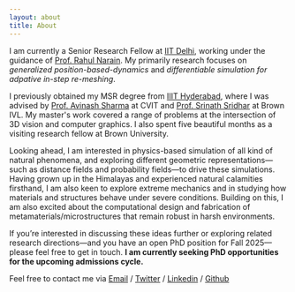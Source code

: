 ```yaml
---
layout: about
title: About
---
```


I am currently a Senior Research Fellow at [IIT Delhi](https://home.iitd.ac.in/), working under the guidance of [Prof. Rahul Narain](https://www.cse.iitd.ac.in/~narain/). 
My primarily research focuses on *generalized position-based-dynamics* and *differentiable simulation for adpative in-step re-meshing*.

I previously obtained my MSR degree from [IIIT Hyderabad](https://www.iiit.ac.in), where I was advised by [Prof. Avinash Sharma](https://3dcomputervision.github.io/about/) at CVIT and [Prof. Srinath Sridhar](https://cs.brown.edu/people/ssrinath/) at Brown IVL. 
My master's work covered a range of problems at the intersection of 3D vision and computer graphics. 
I also spent five beautiful months as a visiting research fellow at Brown University.

Looking ahead, I am interested in physics-based simulation of all kind of natural phenomena, and exploring different geometric representations—such as distance fields and probability fields—to drive these simulations. 
Having grown up in the Himalayas and experienced natural calamities firsthand, I am also keen to explore extreme mechanics and in studying how materials and structures behave under severe conditions. 
Building on this, I am also excited about the computational design and fabrication of metamaterials/microstructures that remain robust in harsh environments.

If you’re interested in discussing these ideas further or exploring related research directions—and you have an open PhD position for Fall 2025—please feel free to get in touch. **I am currently seeking PhD opportunities for the upcoming admissions cycle.**

Feel free to contact me via [Email](chandradeep.pokhariya@research.iiit.ac.in) / [Twitter](https://twitter.com/coreqode) / [Linkedin](https://www.linkedin.com/in/chandradeep2/) / [Github](https://github.com/coreqode) 

